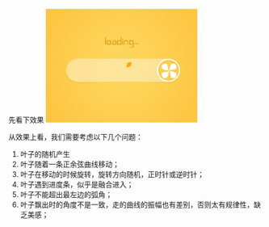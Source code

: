 先看下效果
<img src="https://github.com/yangzhuoming/yangzhuoming.github.io/blob/master/assets/img/loading.gif" width="300">

从效果上看，我们需要考虑以下几个问题：
1. 叶子的随机产生
2. 叶子随着一条正余弦曲线移动；
3. 叶子在移动的时候旋转，旋转方向随机，正时针或逆时针；
4. 叶子遇到进度条，似乎是融合进入；
5. 叶子不能超出最左边的弧角；
7. 叶子飘出时的角度不是一致，走的曲线的振幅也有差别，否则太有规律性，缺乏美感；